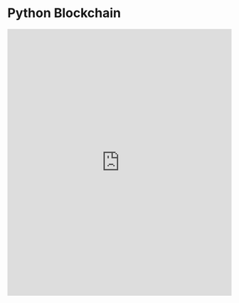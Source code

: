 # Python Blockchain  

<iframe height="600px" width="100%" src="https://repl.it/@OneDevGuy/PyBlockchain?lite=true" scrolling="no" frameborder="no" allowtransparency="true" allowfullscreen="true" sandbox="allow-forms allow-pointer-lock allow-popups allow-same-origin allow-scripts allow-modals"></iframe>

